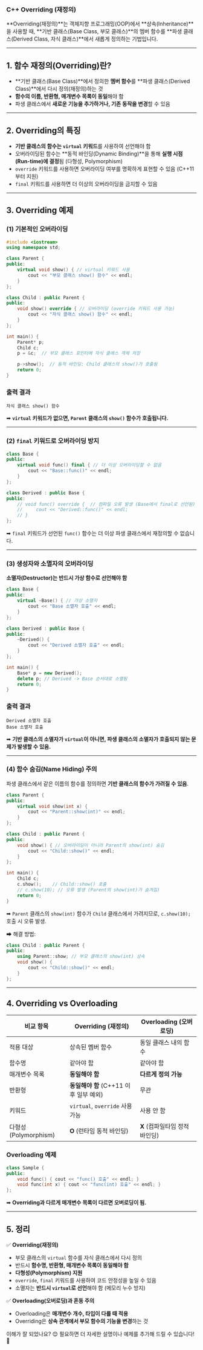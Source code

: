 ### **C++ Overriding (재정의)**
**Overriding(재정의)**는 객체지향 프로그래밍(OOP)에서 **상속(Inheritance)**을 사용할 때, **기반 클래스(Base Class, 부모 클래스)**의 멤버 함수를 **파생 클래스(Derived Class, 자식 클래스)**에서 새롭게 정의하는 기법입니다. 

---

## **1. 함수 재정의(Overriding)란?**
- **기반 클래스(Base Class)**에서 정의한 **멤버 함수**를 **파생 클래스(Derived Class)**에서 다시 정의(재정의)하는 것
- **함수의 이름, 반환형, 매개변수 목록이 동일**해야 함
- 파생 클래스에서 **새로운 기능을 추가하거나, 기존 동작을 변경**할 수 있음

---

## **2. Overriding의 특징**
- **기반 클래스의 함수는 `virtual` 키워드**를 사용하여 선언해야 함
- 오버라이딩된 함수는 **동적 바인딩(Dynamic Binding)**을 통해 **실행 시점(Run-time)에 결정**됨 (다형성, Polymorphism)
- `override` 키워드를 사용하면 오버라이딩 여부를 명확하게 표현할 수 있음 (C++11부터 지원)
- `final` 키워드를 사용하면 더 이상의 오버라이딩을 금지할 수 있음

---

## **3. Overriding 예제**
### **(1) 기본적인 오버라이딩**
```cpp
#include <iostream>
using namespace std;

class Parent {
public:
    virtual void show() { // virtual 키워드 사용
        cout << "부모 클래스 show() 함수" << endl;
    }
};

class Child : public Parent {
public:
    void show() override { // 오버라이딩 (override 키워드 사용 가능)
        cout << "자식 클래스 show() 함수" << endl;
    }
};

int main() {
    Parent* p;  
    Child c;     
    p = &c;  // 부모 클래스 포인터에 자식 클래스 객체 저장

    p->show();  // 동적 바인딩: Child 클래스의 show()가 호출됨
    return 0;
}
```
### **출력 결과**
```
자식 클래스 show() 함수
```
➡ **`virtual` 키워드가 없으면, `Parent` 클래스의 `show()` 함수가 호출됩니다.**

---

### **(2) `final` 키워드로 오버라이딩 방지**
```cpp
class Base {
public:
    virtual void func() final { // 더 이상 오버라이딩할 수 없음
        cout << "Base::func()" << endl;
    }
};

class Derived : public Base {
public:
    // void func() override {  // 컴파일 오류 발생 (Base에서 final로 선언됨)
    //     cout << "Derived::func()" << endl;
    // }
};
```
➡ `final` 키워드가 선언된 `func()` 함수는 더 이상 파생 클래스에서 재정의할 수 없습니다.

---

### **(3) 생성자와 소멸자의 오버라이딩**
**소멸자(Destructor)는 반드시 가상 함수로 선언해야 함**
```cpp
class Base {
public:
    virtual ~Base() { // 가상 소멸자
        cout << "Base 소멸자 호출" << endl;
    }
};

class Derived : public Base {
public:
    ~Derived() {
        cout << "Derived 소멸자 호출" << endl;
    }
};

int main() {
    Base* p = new Derived();
    delete p; // Derived -> Base 순서대로 소멸됨
    return 0;
}
```
### **출력 결과**
```
Derived 소멸자 호출
Base 소멸자 호출
```
➡ **기반 클래스의 소멸자가 `virtual`이 아니면, 파생 클래스의 소멸자가 호출되지 않는 문제가 발생할 수 있음.**

---

### **(4) 함수 숨김(Name Hiding) 주의**
파생 클래스에서 같은 이름의 함수를 정의하면 **기반 클래스의 함수가 가려질 수 있음**.
```cpp
class Parent {
public:
    virtual void show(int x) { 
        cout << "Parent::show(int)" << endl;
    }
};

class Child : public Parent {
public:
    void show() { // 오버라이딩이 아니라 Parent의 show(int) 숨김
        cout << "Child::show()" << endl;
    }
};

int main() {
    Child c;
    c.show();    // Child::show() 호출
    // c.show(10); // 오류 발생 (Parent의 show(int)가 숨겨짐)
    return 0;
}
```
➡ `Parent` 클래스의 `show(int)` 함수가 `Child` 클래스에서 가려지므로, `c.show(10);` 호출 시 오류 발생.

➡ 해결 방법:
```cpp
class Child : public Parent {
public:
    using Parent::show; // 부모 클래스의 show(int) 상속
    void show() { 
        cout << "Child::show()" << endl;
    }
};
```

---

## **4. Overriding vs Overloading**
| 비교 항목 | **Overriding (재정의)** | **Overloading (오버로딩)** |
|-----------|----------------|----------------|
| 적용 대상 | 상속된 멤버 함수 | 동일 클래스 내의 함수 |
| 함수명 | 같아야 함 | 같아야 함 |
| 매개변수 목록 | **동일해야 함** | **다르게 정의 가능** |
| 반환형 | **동일해야 함** (C++11 이후 일부 예외) | 무관 |
| 키워드 | `virtual`, `override` 사용 가능 | 사용 안 함 |
| 다형성(Polymorphism) | **O** (런타임 동적 바인딩) | **X** (컴파일타임 정적 바인딩) |

### **Overloading 예제**
```cpp
class Sample {
public:
    void func() { cout << "func() 호출" << endl; }
    void func(int x) { cout << "func(int) 호출" << endl; }
};
```
➡ **Overriding과 다르게 매개변수 목록이 다르면 오버로딩이 됨.**

---

## **5. 정리**
✅ **Overriding(재정의)**
- 부모 클래스의 `virtual` 함수를 자식 클래스에서 다시 정의
- 반드시 **함수명, 반환형, 매개변수 목록이 동일해야 함**
- **다형성(Polymorphism) 지원**
- `override`, `final` 키워드를 사용하여 코드 안정성을 높일 수 있음
- 소멸자는 **반드시 `virtual`로 선언**해야 함 (메모리 누수 방지)

✅ **Overloading(오버로딩)과 혼동 주의**
- Overloading은 **매개변수 개수, 타입이 다를 때 적용**
- Overriding은 **상속 관계에서 부모 함수의 기능을 변경**하는 것

이해가 잘 되었나요? 😊 필요하면 더 자세한 설명이나 예제를 추가해 드릴 수 있습니다! 🚀
